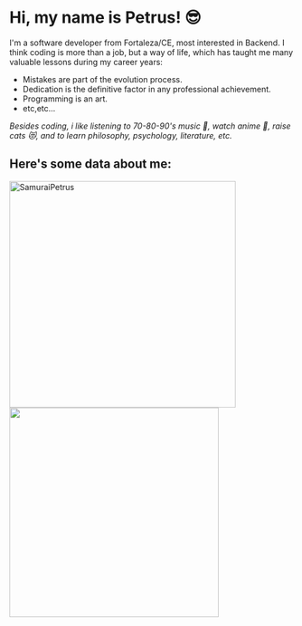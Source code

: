 <h1>Hi, my name is Petrus! 😎</h1>
<p>I'm a software developer from Fortaleza/CE, most interested in Backend. I think coding is more than a job, but a way of life, which has taught me many valuable lessons during my career years:</p>
<ul>
  <li>Mistakes are part of the evolution process.</li>
  <li>Dedication is the definitive factor in any professional achievement.</li>
  <li>Programming is an art.</li>
  <li>etc,etc...</li>
</ul>
<p><i>Besides coding, i like listening to 70-80-90's music 🎵, watch anime 🗾, raise cats 😻, and to learn philosophy, psychology, literature, etc.</i></p>
<h2>Here's some data about me:</h2>
<img width="400px" align="left" src="https://github-readme-stats.vercel.app/api?username=SamuraiPetrus&show_icons=true&theme=dark" alt="SamuraiPetrus" />
<img width="370px" align="left" src="https://github-readme-stats.vercel.app/api/top-langs/?username=SamuraiPetrus&hide=html&layout=compact&theme=dark" />
